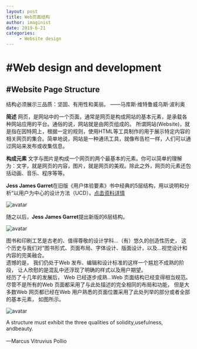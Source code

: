 ```yaml
---
layout: post
title: Web页面结构
author: imaginist
date: 2019-6-21
categories:
     - Website design
---
```


# #Web design and development
## #Website Page Structure


结构必须展示三品质：坚固、有用性和美丽。  ——马库斯·维特鲁威乌斯·波利奥

**简述**
      网页，是网站中的一个页面，通常是网页是构成网站的基本元素，是承载各种网站应用的平台。通俗的说，网站就是由网页组成的。
所谓网站(Website)，就是指在因特网上，根据一定的规则，使用HTML等工具制作的用于展示特定内容的相关网页的集合。简单地说，网站是一种通讯工具，就像布告栏一样，人们可以通过网站来发布或收集信息。

**构成元素**
      文字与图片是构成一个网页的两个最基本的元素。你可以简单的理解为：文字，就是网页的内容，图片，就是网页的美观。除此之外，网页的元素还包括动画、音乐、程序等等。

**Jess James Garret**在旧版《用户体验要素》书中经典的5层结构，用以说明和分析“以用户为中心的设计方法（UCD）。[点击资料详情](http://www.ireadweek.com/index.php/bookInfo/7443.html)

![avatar](http://m.qpic.cn/psb?/V13n1hdE00quqe/ZdGIwhAR54dYuzMDcc4IEd2kPkw6h*PK*vOpwPnZXp4!/b/dDUBAAAAAAAA&bo=WALwAVgC8AEDFzI!&rf=viewer_4&t=5)

随之以后，**Jess James Garret**提出新版的6层结构。

![avatar](http://m.qpic.cn/psb?/V13n1hdE00quqe/zTlfctsSc6X3axAFI39vPrI20ljk80WlnriYrJQdeeQ!/b/dL8AAAAAAAAA&bo=oQFQAaEBUAEDJwI!&rf=viewer_4&t=5)

图书和印刷工艺是古老的、值得尊敬的设计学科…（有）悠久的创造性历史， 这个历史与我们对“图书形式、页面布局、字体设计、版面设计，以及…视觉设计和内容的完美融合。
<br>
遗憾的是， 我们仍处于Web 发布、编辑和设计标准的这样一个尴尬不成熟的阶段， 让人欣慰的是混乱中还浮现了明确的样式以及用户期望。
<br>
经历了十几年的发展后， Web 已经逐步成熟…Web 页面结构已经变得相当规范。尽管不是所有的Web 页面都采用了与此处描述的完全相同的布局和功能， 但是大多数Web 网页都已经在Web 用户熟悉的页面位置采用了此处列举的部分或者全部的基本元素， 如图所示。

![avatar](http://m.qpic.cn/psb?/V13n1hdE00quqe/L.awCUQKqQ8r8346HiwZrMA*Es8W0ycoh6SRDFZIoAk!/b/dIMAAAAAAAAA&bo=vALbAbwC2wEDJwI!&rf=viewer_4&t=5)


A structure must exhibit the three qualities of solidity,usefulness, andbeauty.       
<br>
—Marcus Vitruvius Pollio



